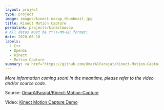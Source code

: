 ```yaml
---
layout: project
type: project
image: images/kinect-mocap_thumbnail.jpg
title: Kinect Motion Capture
permalink: projects/kinectmocap
# All dates must be YYYY-MM-DD format!
date: 2020-06-10
labels:
  - C++
  - OpenGL
  - Kinect
  - Motion Capture
summary: <a href="https://github.com/OmarAlFarajat/Kinect-Motion-Capture"><i class="large github icon"></i></a><a href="https://www.youtube.com/watch?v=YRt8sM6gbdI"><i class="large youtube icon "></i></a>Real-time motion capture on a 3D character with recording and playback.
---
```

*More information coming soon! In the meantime, please refer to the video and/or source code.*  

Source: <a href="https://github.com/OmarAlFarajat/Kinect-Motion-Capture"><i class="large github icon"></i>OmarAlFarajat/Kinect-Motion-Capture</a>  

Video: <a href="https://www.youtube.com/watch?v=YRt8sM6gbdI"><i class="large youtube icon "></i>Kinect Motion Capture Demo</a>